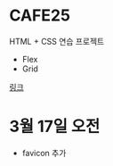 # CAFE25
HTML + CSS 연습 프로젝트

+ Flex
+ Grid

[링크](https://llsrrll96.github.io/CAFE25/)

# 3월 17일 오전
+ favicon 추가
